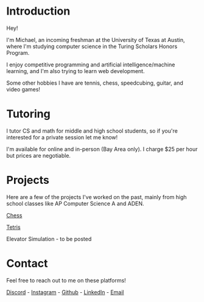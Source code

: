 # Introduction
Hey!

I'm Michael, an incoming freshman at the University of Texas at Austin, where I'm studying computer science in the Turing Scholars Honors Program.

I enjoy competitive programming and artificial intelligence/machine learning, and I'm also trying to learn web development.

Some other hobbies I have are tennis, chess, speedcubing, guitar, and video games!

# Tutoring
I tutor CS and math for middle and high school students, so if you're interested for a private session let me know!

I'm available for online and in-person (Bay Area only). I charge $25 per hour but prices are negotiable.

# Projects
Here are a few of the projects I've worked on the past, mainly from high school classes like AP Computer Science A and ADEN.

[Chess](https://github.com/michyjz/chess)

[Tetris](https://github.com/michyjz/tetris)

Elevator Simulation - to be posted

# Contact
Feel free to reach out to me on these platforms!

[Discord](https://discordapp.com/users/545056316905750539) - 
[Instagram](https://www.instagram.com/michael.jxu/) - 
[Github](https://github.com/michyjz) - 
[LinkedIn](https://www.linkedin.com/in/michael-j-xu/) - 
[Email](mailto:jiazhuo.xu@gmail.com) 
